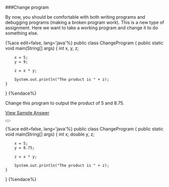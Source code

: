 <!--djw:done-->
###Change program

By now, you should be comfortable with both writing programs and debugging programs (making a broken program work). This is a new type of assignment. Here we want to take a working program and change it to do something else.

{%ace edit=false, lang='java'%}
public class ChangeProgram {
	public static void main(String[] args) {
		int x, y, z;
		
		x = 5;
		y = 9;
		
		z = x * y;

		System.out.println("The product is " + z);
	}
}
{%endace%}

Change this program to output the product of 5 and 8.75.

[View Sample Answer](https://gist.github.com/LearnByCode/bb9979170d656ccebb5e)

<button class="section" target="section1" show="Sample Answer" hide="Hide Answer"></button>

<!--sec data-title="Answer" data-id="section1" data-show=false ces-->
{%ace edit=false, lang='java'%}
public class ChangeProgram {
    public static void main(String[] args) {
        int x;
        double y, z;

        x = 5;
        y = 8.75;

        z = x * y;

        System.out.println("The product is " + z);
    }
}
{%endace%}
<!--endsec-->